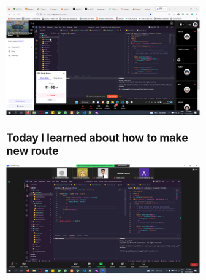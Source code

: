 ![title](../Images/Final%20Tim%20Project/2.png)

# Today I learned about how to make new route

![title](../Images/Final%20Tim%20Project/2-zoom.png)